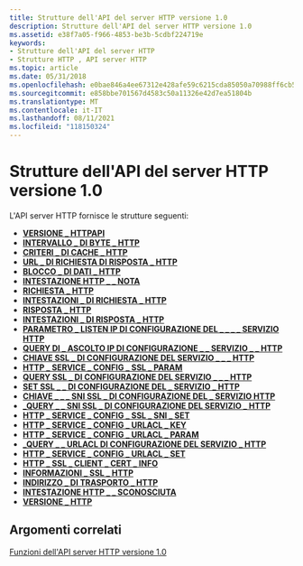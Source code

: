 ```yaml
---
title: Strutture dell'API del server HTTP versione 1.0
description: Strutture dell'API del server HTTP versione 1.0
ms.assetid: e38f7a05-f966-4853-be3b-5cdbf224719e
keywords:
- Strutture dell'API del server HTTP
- Strutture HTTP , API server HTTP
ms.topic: article
ms.date: 05/31/2018
ms.openlocfilehash: e0bae846a4ee67312e428afe59c6215cda85050a70988ff6cb5e3e6c9ffa4067
ms.sourcegitcommit: e858bbe701567d4583c50a11326e42d7ea51804b
ms.translationtype: MT
ms.contentlocale: it-IT
ms.lasthandoff: 08/11/2021
ms.locfileid: "118150324"
---
```

# <a name="http-server-api-version-10-structures"></a>Strutture dell'API del server HTTP versione 1.0

L'API server HTTP fornisce le strutture seguenti:

-   [**VERSIONE \_ HTTPAPI**](/windows/desktop/api/Http/ns-http-httpapi_version)
-   [**INTERVALLO \_ DI BYTE \_ HTTP**](/windows/desktop/api/Http/ns-http-http_byte_range)
-   [**CRITERI \_ DI CACHE \_ HTTP**](/windows/desktop/api/Http/ns-http-http_cache_policy)
-   [**URL \_ DI RICHIESTA DI RISPOSTA \_ HTTP**](/windows/desktop/api/Http/ns-http-http_cooked_url)
-   [**BLOCCO \_ DI DATI \_ HTTP**](/windows/desktop/api/Http/ns-http-http_data_chunk)
-   [**INTESTAZIONE HTTP \_ \_ NOTA**](/windows/desktop/api/Http/ns-http-http_known_header)
-   [**RICHIESTA \_ HTTP**](/previous-versions/windows/desktop/legacy/aa364545(v=vs.85))
-   [**INTESTAZIONI \_ DI RICHIESTA \_ HTTP**](/windows/desktop/api/Http/ns-http-http_request_headers)
-   [**RISPOSTA \_ HTTP**](http-response.md)
-   [**INTESTAZIONI \_ DI RISPOSTA \_ HTTP**](/windows/desktop/api/Http/ns-http-http_response_headers)
-   [**PARAMETRO \_ LISTEN IP DI CONFIGURAZIONE DEL \_ \_ \_ \_ SERVIZIO HTTP**](/windows/desktop/api/Http/ns-http-http_service_config_ip_listen_param)
-   [**QUERY DI \_ ASCOLTO IP DI CONFIGURAZIONE \_ \_ SERVIZIO \_ \_ HTTP**](/windows/desktop/api/Http/ns-http-http_service_config_ip_listen_query)
-   [**CHIAVE SSL \_ DI CONFIGURAZIONE DEL SERVIZIO \_ \_ \_ HTTP**](/windows/desktop/api/Http/ns-http-http_service_config_ssl_key)
-   [**HTTP \_ SERVICE \_ CONFIG \_ SSL \_ PARAM**](/windows/desktop/api/Http/ns-http-http_service_config_ssl_param)
-   [**QUERY SSL \_ DI CONFIGURAZIONE DEL SERVIZIO \_ \_ \_ HTTP**](/windows/desktop/api/Http/ns-http-http_service_config_ssl_query)
-   [**SET SSL \_ \_ DI CONFIGURAZIONE DEL \_ SERVIZIO \_ HTTP**](/windows/desktop/api/Http/ns-http-http_service_config_ssl_set)
-   [**CHIAVE \_ \_ \_ SNI SSL \_ DI CONFIGURAZIONE DEL \_ SERVIZIO HTTP**](/windows/desktop/api/Http/ns-http-http_service_config_ssl_sni_key)
-   [**\_QUERY \_ \_ SNI SSL \_ DI CONFIGURAZIONE DEL SERVIZIO \_ HTTP**](/windows/desktop/api/Http/ns-http-http_service_config_ssl_sni_query)
-   [**HTTP \_ SERVICE \_ CONFIG \_ SSL \_ SNI \_ SET**](/windows/desktop/api/Http/ns-http-http_service_config_ssl_sni_set)
-   [**HTTP \_ SERVICE \_ CONFIG \_ URLACL \_ KEY**](/windows/desktop/api/Http/ns-http-http_service_config_urlacl_key)
-   [**HTTP \_ SERVICE \_ CONFIG \_ URLACL \_ PARAM**](/windows/desktop/api/Http/ns-http-http_service_config_urlacl_param)
-   [**\_QUERY \_ \_ URLACL DI CONFIGURAZIONE DEL SERVIZIO \_ HTTP**](/windows/desktop/api/Http/ns-http-http_service_config_urlacl_query)
-   [**HTTP \_ SERVICE \_ CONFIG \_ URLACL \_ SET**](/windows/desktop/api/Http/ns-http-http_service_config_urlacl_set)
-   [**HTTP \_ SSL \_ CLIENT \_ CERT \_ INFO**](/windows/desktop/api/Http/ns-http-http_ssl_client_cert_info)
-   [**INFORMAZIONI \_ SSL \_ HTTP**](/windows/desktop/api/Http/ns-http-http_ssl_info)
-   [**INDIRIZZO \_ DI TRASPORTO \_ HTTP**](/windows/desktop/api/Http/ns-http-http_transport_address)
-   [**INTESTAZIONE HTTP \_ \_ SCONOSCIUTA**](/windows/desktop/api/Http/ns-http-http_unknown_header)
-   [**VERSIONE \_ HTTP**](/windows/desktop/api/Http/ns-http-http_version)

## <a name="related-topics"></a>Argomenti correlati

<dl> <dt>

[Funzioni dell'API server HTTP versione 1.0](http-server-api-version-1-0-functions.md)
</dt> </dl>

 

 